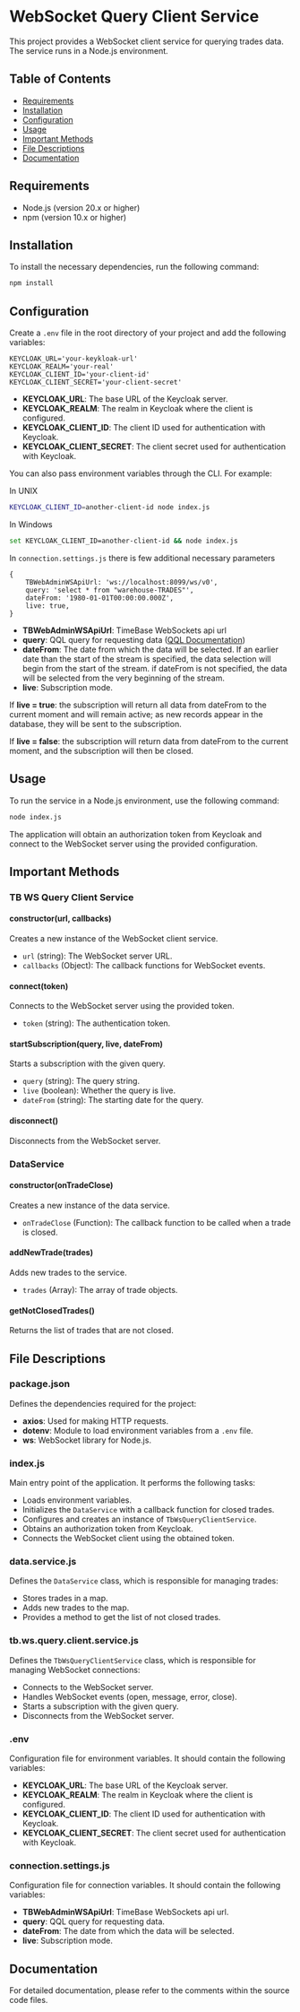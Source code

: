 # WebSocket Query Client Service

This project provides a WebSocket client service for querying trades data. The service runs in a Node.js environment.

## Table of Contents

- [Requirements](#requirements)
- [Installation](#installation)
- [Configuration](#configuration)
- [Usage](#usage)
- [Important Methods](#important-methods)
- [File Descriptions](#file-descriptions)
- [Documentation](#documentation)

## Requirements

- Node.js (version 20.x or higher)
- npm (version 10.x or higher)

## Installation

To install the necessary dependencies, run the following command:

```bash
npm install
```

## Configuration

Create a `.env` file in the root directory of your project and add the following variables:

```plaintext
KEYCLOAK_URL='your-keykloak-url'
KEYCLOAK_REALM='your-real'
KEYCLOAK_CLIENT_ID='your-client-id'
KEYCLOAK_CLIENT_SECRET='your-client-secret'
```

- **KEYCLOAK_URL**: The base URL of the Keycloak server.
- **KEYCLOAK_REALM**: The realm in Keycloak where the client is configured.
- **KEYCLOAK_CLIENT_ID**: The client ID used for authentication with Keycloak.
- **KEYCLOAK_CLIENT_SECRET**: The client secret used for authentication with Keycloak.

You can also pass environment variables through the CLI.
For example:

In UNIX
```bash
KEYCLOAK_CLIENT_ID=another-client-id node index.js
```
In Windows
```bash
set KEYCLOAK_CLIENT_ID=another-client-id && node index.js
```

In `connection.settings.js` there is few additional necessary parameters

```plaintext
{
    TBWebAdminWSApiUrl: 'ws://localhost:8099/ws/v0',
    query: 'select * from "warehouse-TRADES"',
    dateFrom: '1980-01-01T00:00:00.000Z',
    live: true,
}
```
- **TBWebAdminWSApiUrl**: TimeBase WebSockets api url
- **query**: QQL query for requesting data ([QQL Documentation](https://kb.timebase.info/community/development/qql/QQL%205.5/qql-tut-intro))
- **dateFrom**: The date from which the data will be selected.
  If an earlier date than the start of the stream is specified, the data selection will begin from the start of the stream. if dateFrom is not specified, the data will be selected from the very beginning of the stream.
- **live**: Subscription mode.

If **live = true**: the subscription will return all data from dateFrom to the current moment and will remain active; as new records appear in the database, they will be sent to the subscription.

If **live = false**: the subscription will return data from dateFrom to the current moment, and the subscription will then be closed.

## Usage

To run the service in a Node.js environment, use the following command:

```bash
node index.js
```

The application will obtain an authorization token from Keycloak and connect to the WebSocket server using the provided configuration.

## Important Methods

### TB WS Query Client Service

#### constructor(url, callbacks)

Creates a new instance of the WebSocket client service.

- `url` (string): The WebSocket server URL.
- `callbacks` (Object): The callback functions for WebSocket events.

#### connect(token)

Connects to the WebSocket server using the provided token.

- `token` (string): The authentication token.

#### startSubscription(query, live, dateFrom)

Starts a subscription with the given query.

- `query` (string): The query string.
- `live` (boolean): Whether the query is live.
- `dateFrom` (string): The starting date for the query.

#### disconnect()

Disconnects from the WebSocket server.

### DataService

#### constructor(onTradeClose)

Creates a new instance of the data service.

- `onTradeClose` (Function): The callback function to be called when a trade is closed.

#### addNewTrade(trades)

Adds new trades to the service.

- `trades` (Array): The array of trade objects.

#### getNotClosedTrades()

Returns the list of trades that are not closed.

## File Descriptions

### package.json

Defines the dependencies required for the project:

- **axios**: Used for making HTTP requests.
- **dotenv**: Module to load environment variables from a `.env` file.
- **ws**: WebSocket library for Node.js.

### index.js

Main entry point of the application. It performs the following tasks:

- Loads environment variables.
- Initializes the `DataService` with a callback function for closed trades.
- Configures and creates an instance of `TbWsQueryClientService`.
- Obtains an authorization token from Keycloak.
- Connects the WebSocket client using the obtained token.

### data.service.js

Defines the `DataService` class, which is responsible for managing trades:

- Stores trades in a map.
- Adds new trades to the map.
- Provides a method to get the list of not closed trades.

### tb.ws.query.client.service.js

Defines the `TbWsQueryClientService` class, which is responsible for managing WebSocket connections:

- Connects to the WebSocket server.
- Handles WebSocket events (open, message, error, close).
- Starts a subscription with the given query.
- Disconnects from the WebSocket server.

### .env

Configuration file for environment variables. It should contain the following variables:

- **KEYCLOAK_URL**: The base URL of the Keycloak server.
- **KEYCLOAK_REALM**: The realm in Keycloak where the client is configured.
- **KEYCLOAK_CLIENT_ID**: The client ID used for authentication with Keycloak.
- **KEYCLOAK_CLIENT_SECRET**: The client secret used for authentication with Keycloak.

### connection.settings.js

Configuration file for connection variables. It should contain the following variables:

- **TBWebAdminWSApiUrl**: TimeBase WebSockets api url.
- **query**: QQL query for requesting data.
- **dateFrom**: The date from which the data will be selected.
- **live**: Subscription mode.

## Documentation

For detailed documentation, please refer to the comments within the source code files.
